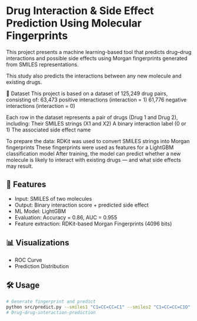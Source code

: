 # Drug Interaction & Side Effect Prediction Using Molecular Fingerprints

This project presents a machine learning-based tool that predicts drug–drug interactions and possible side effects using Morgan fingerprints generated from SMILES representations.

This study also predicts the interactions between any new molecule and existing drugs.

🧪 Dataset
This project is based on a dataset of 125,249 drug pairs, consisting of:
63,473 positive interactions (interaction = 1)
61,776 negative interactions (interaction = 0)

Each row in the dataset represents a pair of drugs (Drug 1 and Drug 2), including:
Their SMILES strings (X1 and X2)
A binary interaction label (0 or 1)
The associated side effect name

To prepare the data:
RDKit was used to convert SMILES strings into Morgan fingerprints
These fingerprints were used as features for a LightGBM classification model
After training, the model can predict whether a new molecule is likely to interact with existing drugs — and what side effects may result.

## 🧪 Features

- Input: SMILES of two molecules
- Output: Binary interaction score + predicted side effect
- ML Model: LightGBM
- Evaluation: Accuracy = 0.86, AUC = 0.955
- Feature extraction: RDKit-based Morgan Fingerprints (4096 bits)

## 📊 Visualizations

- ROC Curve
- Prediction Distribution

## 🛠️ Usage

```bash
# Generate fingerprint and predict
python src/predict.py --smiles1 "C1=CC=CC=C1" --smiles2 "C1=CC=CC=C1O"
#   D r u g - d r u g - i n t e r a c t i o n - p r e d i c t i o n  
 